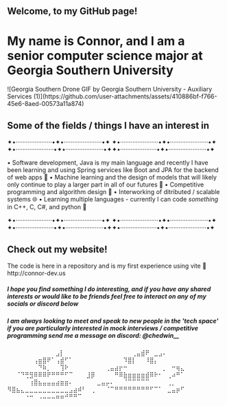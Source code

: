 ## Welcome, to my GitHub page! 
<h1>My name is Connor, and I am a senior computer science major at Georgia Southern University</h1>
![Georgia Southern Drone GIF by Georgia Southern University - Auxiliary Services (1)](https://github.com/user-attachments/assets/410886bf-f766-45e6-8aed-00573a11a874)

<h2>Some of the fields / things I have an interest in</h2>
✦•·····················•✦•······················•✦ ✦•······················•✦•······················•✦ ✦•······················•✦•······················•✦✦•·····················•✦•······················•✦ 

  • Software development, Java is my main language and recently I have been learning and using Spring services like Boot and JPA for the backend of web apps 🍵
  • Machine learning and the design of models that will likely only continue to play a larger part in all of our futures 🤖
  • Competitive programming and algorithm design 🏅
  • Interworking of ditributed / scalable systems 🌐
  • Learning multiple languages - currently I can code *something* in C++, C, C#, and python 🐍

  ✦•·····················•✦•······················•✦ ✦•······················•✦•······················•✦ ✦•······················•✦•······················•✦✦•·····················•✦•······················•✦ 

  <h2>Check out my website!</h2>
  <p>The code is here in a repository and is my first experience using vite 🙂
                         http://connor-dev.us
  </p>

  <h5>I hope you find something I do interesting, and if you have any shared interests or would like to be friends feel free to interact on any of my socials or discord below</h5>
  <h5>I am always looking to meet and speak to new people in the 'tech space' if you are particularly interested in mock interviews / competitive programming send me a message on discord: @chedwin__ </h5>
                                                                                      ⠀⠀⠀⠀⠀⠀⠀⠀⠀⠀⠀⣠⡇⠀⠀⠀⠀⠀⠀⠀
                                                                                    ⠀⠀⠀⠀⠀⠀⠀⠀⢀⣤⣾⠟⠀⣀⣠⠄⠀⠀⠀⠀
                                                                                    ⠀⠀⠀⠀⠀⠀⢠⣶⣿⠟⠁⢠⣾⠋⠁⠀⠀⠀⠀⠀
                                                                                    ⠀⠀⠀⠀⠀⠀⠹⣿⡇⠀⠀⠸⣿⡄⠀⠀⠀⠀⠀⠀
                                                                                    ⠀⠀⠀⠀⠀⠀⠀⠙⠷⡀⠀⠀⢹⠗⠀⠀⠀⠀⠀⠀
                                                                                    ⠀⠀⢀⣤⣴⡖⠒⠀⠀⠀⠀⠀⠀⠀⠀⡀⠀⠒⢶⣄
                                                                                    ⠀⠀⠈⠙⢛⣻⠿⠿⠿⠟⠛⠛⠛⠋⠉⠀⠀⠀⣸⡿
                                                                                    ⠀⠀⠀⠀⠛⠿⣷⣶⣶⣶⣶⣾⠿⠗⠂⠀⢀⠴⠛⠁
                                                                                    ⠀⠀⠀⠀⠀⢰⣿⣦⣤⣤⣤⣴⣶⣶⠄⠀⠀⠀⠀⠀
                                                                                    ⣀⣤⡤⠄⠀⠀⠈⠉⠉⠉⠉⠉⠀⠀⠀⠀⢀⡀⠀⠀
                                                                                    ⠻⣿⣦⣄⣀⣀⣀⣀⣀⣀⣀⣀⣀⣀⣠⣴⠾⠃⠀⢀
                                                                                    ⠀⠀⠈⠉⠛⠛⠛⠛⠛⠛⠛⠛⠋⠉⠁⠀⣀⣤⡶⠋
                                                                                    ⠀⠀⠀⠀⠐⠒⠀⠠⠤⠤⠤⠶⠶⠚⠛⠛⠉⠀⠀⠀      
